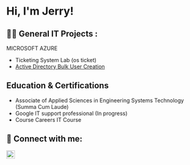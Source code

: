 <h1>Hi, I'm Jerry!

<h2>👨‍💻 General IT Projects :</h2>

MICROSOFT AZURE
- Ticketing System Lab (os ticket) 
- [Active Directory Bulk User Creation](https://github.com/joshmadakor1/AD_PS)


<h2>  Education & Certifications  </h2>

- Associate of Applied Sciences in Engineering Systems Technology (Summa Cum Laude) 
- Google IT support professional (In progress)
- Course Careers IT Course

<h2> 🤳 Connect with me:</h2>

[<img align="left" alt="JoshMadakor | LinkedIn" width="22px" src="https://cdn.jsdelivr.net/npm/simple-icons@v3/icons/linkedin.svg" />][linkedin]


[linkedin]: https://www.linkedin.com/in/jerry-vestal-0b5229175

<!--
**joshmadakor1/joshmadakor1** is a ✨ _special_ ✨ repository because its `README.md` (this file) appears on your GitHub profile.

Here are some ideas to get you started:

- 🔭 I’m currently working on ...
- 🌱 I’m currently learning ...
- 👯 I’m looking to collaborate on ...
- 🤔 I’m looking for help with ...
- 💬 Ask me about ...
- 📫 How to reach me: ...
- 😄 Pronouns: ...
- ⚡ Fun fact: ...
-->
